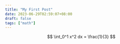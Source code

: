 ```yaml
---
title: "My First Post"
date: 2023-06-29T02:59:07+08:00
draft: false
tags: ["math"]
---
```


$$ \int_0^1 x^2 dx = \frac{1}{3} $$
